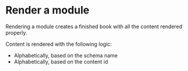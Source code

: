 # Render a module

Rendering a module creates a finished book with all the content rendered properly.

Content is rendered with the following logic:

- Alphabetically, based on the schema name
- Alphabetically, based on the content id

<!-- TODO: should schema also have a `sortFunction` property to help with this? -->